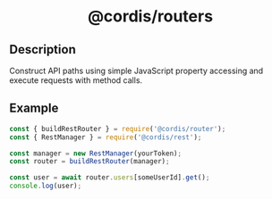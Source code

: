 <div align = "center">

# @cordis/routers

</div>

## Description

Construct API paths using simple JavaScript property accessing and execute requests with method calls.

## Example

```js
const { buildRestRouter } = require('@cordis/router');
const { RestManager } = require('@cordis/rest');

const manager = new RestManager(yourToken);
const router = buildRestRouter(manager);

const user = await router.users[someUserId].get();
console.log(user);
```
